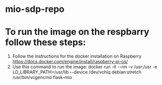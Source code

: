# mio-sdp-repo


# To run the image on the respbarry follow these steps:
 1. Follow the instructions for the docker installation on Raspberry https://docs.docker.com/engine/install/raspberry-pi-os/
 2. Use this command to run the image: docker run -it --rm -v /usr:/usr -e LD_LIBRARY_PATH=/usr/lib --device /dev/vchiq debian:stretch /usr/bin/vcgencmd flask-mio